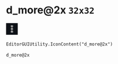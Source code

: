 # d_more@2x `32x32`
<img src="/img/d_more.png" width=32 height=32>

``` CSharp
EditorGUIUtility.IconContent("d_more@2x")
```
```
d_more@2x
```
